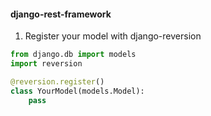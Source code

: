 #### django-rest-framework

1. Register your model with django-reversion

```py
from django.db import models
import reversion

@reversion.register()
class YourModel(models.Model):
    pass
```


<aside class="notes">
</aside>
